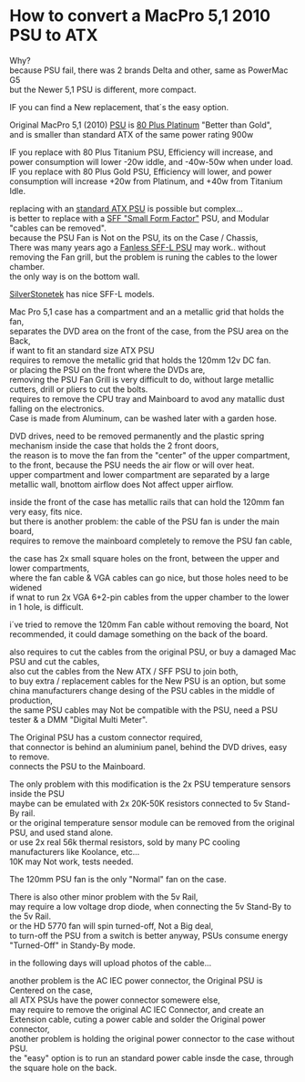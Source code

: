 # How to convert a MacPro 5,1 2010 PSU to ATX

Why? </br>
because PSU fail, there was 2 brands Delta and other, same as PowerMac G5 </br>
but the Newer 5,1 PSU is different, more compact. </br>

IF you can find a New replacement, that´s the easy option. </br>

Original MacPro 5,1 (2010) [PSU](https://en.wikipedia.org/wiki/Power_supply_unit_(computer)) is [80 Plus Platinum](https://en.wikipedia.org/wiki/80_Plus#Efficiency_level_certifications) "Better than Gold", </br>
and is smaller than standard ATX of the same power rating 900w </br>

IF you replace with 80 Plus Titanium PSU, Efficiency will increase, and power consumption will lower -20w iddle, and -40w-50w when under load. </br>
IF you replace with 80 Plus Gold PSU, Efficiency will lower, and power consumption will increase +20w from Platinum, and +40w from Titanium Idle. </br>

replacing with an [standard ATX PSU](https://en.wikipedia.org/wiki/ATX#Power_supply) is possible but complex... </br>
is better to replace with a [SFF "Small Form Factor"](https://en.wikipedia.org/wiki/Small_form_factor_PC) PSU, and Modular "cables can be removed". </br>
because the PSU Fan is Not on the PSU, its on the Case / Chassis, </br>
There was many years ago a [Fanless SFF-L PSU](https://www.youtube.com/watch?v=gnkaMFQ14TU&t=25s) may work.. without removing the Fan grill, but the problem is runing the cables to the lower chamber. </br>
the only way is on the bottom wall. </br>

[SilverStonetek](https://www.silverstonetek.com/en/product/power-supplies/?filter=SFX_SFXL) has nice SFF-L models. </br>

Mac Pro 5,1 case has a compartment and an a metallic grid that holds the fan, </br>
separates the DVD area on the front of the case, from the PSU area on the Back,  </br>
if want to fit an standard size ATX PSU </br>
requires to remove the metallic grid that holds the 120mm 12v DC fan.  </br>
or placing the PSU on the front where the DVDs are, </br>
removing the PSU Fan Grill is very difficult to do, without large metallic cutters, drill or pliers to cut the bolts. </br>
requires to remove the CPU tray and Mainboard to avod any matallic dust falling on the electronics. </br>
Case is made from Aluminum, can be washed later with a garden hose. </br>

DVD drives, need to be removed permanently and the plastic spring mechanism inside the case that holds the 2 front doors, </br>
the reason is to move the fan from the "center" of the upper compartment, to the front, because the PSU needs the air flow or will over heat. </br>
upper compartment and lower compartment are separated by a large metallic wall, bnottom airflow does Not affect upper airflow. </br>

inside the front of the case has metallic rails that can hold the 120mm fan very easy, fits nice. </br>
but there is another problem: the cable of the PSU fan is under the main board,  </br>
requires to remove the mainboard completely to remove the PSU fan  cable,  </br>

the case has 2x small square holes on the front, between the upper and lower compartments, </br>
where the fan cable & VGA cables can go nice, but those holes need to be widened  </br>
if wnat to run 2x VGA 6+2-pin cables from the upper chamber to the lower in 1 hole, is difficult. </br>

i´ve tried to remove the 120mm Fan cable without removing the board, Not recommended, it could damage something on the back of the board. </br>

also requires to cut the cables from the original PSU, or buy a damaged Mac PSU and cut the cables,  </br>
also cut the cables from the New ATX / SFF PSU to join both, </br>
to buy extra / replacement cables for the New PSU is an option, but some china manufacturers change desing of the PSU cables in the middle of production, </br>
the same PSU cables may Not be compatible with the PSU, need a PSU tester & a DMM "Digital Multi Meter". </br>

The Original PSU has a custom connector required, </br>
that connector is behind an aluminium panel, behind the DVD drives, easy to remove. </br>
connects the PSU to the Mainboard. </br>

The only problem with this modification is the 2x PSU temperature sensors inside the PSU </br>
maybe can be emulated with 2x 20K-50K resistors connected to 5v Stand-By rail. </br>
or the original temperature sensor module can be removed from the original PSU, and used stand alone. </br>
or use 2x real 56k thermal resistors, sold by many PC cooling manufacturers like Koolance, etc... </br>
10K may Not work, tests needed. </br>

The 120mm PSU fan is the only "Normal" fan on the case. </br>

There is also other minor problem with the 5v Rail, </br>
may require a low voltage drop diode, when connecting the 5v Stand-By to the 5v Rail. </br>
or the HD 5770 fan will spin turned-off, Not a Big deal,  </br>
to turn-off the PSU from a switch is better anyway, PSUs consume energy "Turned-Off" in Standy-By mode. </br>

in the following days will upload photos of the cable... </br>

another problem is the AC IEC power connector, the Original PSU is Centered on the case, </br>
all ATX PSUs have the power connector somewere else,  </br>
may require to remove the original AC IEC Connector, and create an Extension cable, cuting a power cable and solder the Original power connector, </br>
another problem is holding the original power connector to the case without PSU. </br>
the "easy" option is to run an standard power cable insde the case, through the square hole on the back. </br>

